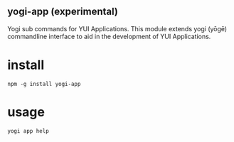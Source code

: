 yogi-app (experimental)
-----------------------

Yogi sub commands for YUI Applications. This module extends yogi (yōgē)
commandline interface to aid in the development of YUI Applications.


install
=======

    npm -g install yogi-app


usage
=====

    yogi app help

